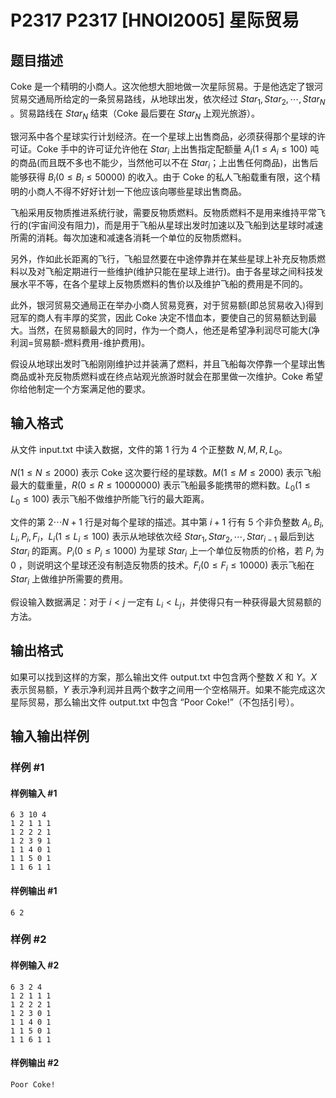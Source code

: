 # P2317 P2317 [HNOI2005] 星际贸易

## 题目描述

$\text{Coke}$ 是一个精明的小商人。这次他想大胆地做一次星际贸易。于是他选定了银河贸易交通局所给定的一条贸易路线，从地球出发，依次经过 $Star_1,Star_2,\cdots,Star_N$ 。贸易路线在 $Star_N$ 结束（$\text{Coke}$ 最后要在 $Star_N$ 上观光旅游）。

银河系中各个星球实行计划经济。在一个星球上出售商品，必须获得那个星球的许可证。$\text{Coke}$ 手中的许可证允许他在 $Star_i$ 上出售指定配额量 $A_i (1\leq A_i\leq100)$ 吨的商品(而且既不多也不能少，当然他可以不在 $Star_i$；上出售任何商品)，出售后能够获得 $B_i(0 \leq B_i \leq 50000)$ 的收入。由于 $\text{Coke}$ 的私人飞船载重有限，这个精明的小商人不得不好好计划一下他应该向哪些星球出售商品。

飞船采用反物质推进系统行驶，需要反物质燃料。反物质燃料不是用来维持平常飞行的(宇宙间没有阻力)，而是用于飞船从星球出发时加速以及飞船到达星球时减速所需的消耗。每次加速和减速各消耗一个单位的反物质燃料。

另外，作如此长距离的飞行，飞船显然要在中途停靠并在某些星球上补充反物质燃料以及对飞船定期进行一些维护(维护只能在星球上进行)。由于各星球之间科技发展水平不等，在各个星球上反物质燃料的售价以及维护飞船的费用是不同的。

此外，银河贸易交通局正在举办小商人贸易竞赛，对于贸易额(即总贸易收入)得到冠军的商人有丰厚的奖赏，因此 $\text{Coke}$ 决定不惜血本，要使自己的贸易额达到最大。当然，在贸易额最大的同时，作为一个商人，他还是希望净利润尽可能大(净利润=贸易额-燃料费用-维护费用)。

假设从地球出发时飞船刚刚维护过并装满了燃料，并且飞船每次停靠一个星球出售商品或补充反物质燃料或在终点站观光旅游时就会在那里做一次维护。$\text{Coke}$ 希望你给他制定一个方案满足他的要求。

## 输入格式

从文件 input.txt 中读入数据，文件的第 $1$ 行为 $4$ 个正整数 $N,M,R,L_0$。

$N(1 \le N \le 2000)$ 表示 Coke 这次要行经的星球数。$M(1 \le M \le 2000)$ 表示飞船最大的载重量，$R(0 \le R \le 10000000)$ 表示飞船最多能携带的燃料数。$L_0(1 \le L_0 \le 100)$ 表示飞船不做维护所能飞行的最大距离。

文件的第 $2 \cdots N+1$ 行是对每个星球的描述。其中第 $i+1$ 行有 $5$ 个非负整数 $A_i,B_i,L_i,P_i,F_i$，$L_i(1 \le L_i \le 100)$ 表示从地球依次经 $Star_1,Star_2,\cdots,Star_{i-1}$ 最后到达 $Star_i$ 的距离。$P_i(0 \le P_i \le 1000)$ 为星球 $Star_i$ 上一个单位反物质的价格，若 $P_i$ 为 $0$ ，则说明这个星球还没有制造反物质的技术。$F_i(0 \le F_i \le 10000)$ 表示飞船在 $Star_i$ 上做维护所需要的费用。

假设输入数据满足：对于 $i < j$ 一定有 $L_i < L_j$，并使得只有一种获得最大贸易额的方法。

## 输出格式

如果可以找到这样的方案，那么输出文件 output.txt 中包含两个整数 $X$ 和 $Y$。$X$ 表示贸易额，$Y$ 表示净利润并且两个数字之间用一个空格隔开。如果不能完成这次星际贸易，那么输出文件 output.txt 中包含 “Poor Coke!”（不包括引号）。

## 输入输出样例

### 样例 #1

#### 样例输入 #1

```
6 3 10 4
1 2 1 1 1
1 2 2 2 1
1 2 3 9 1
1 1 4 0 1
1 1 5 0 1
1 1 6 1 1
```

#### 样例输出 #1

```
6 2
```

### 样例 #2

#### 样例输入 #2

```
6 3 2 4
1 2 1 1 1
1 2 2 2 1
1 2 3 0 1
1 1 4 0 1
1 1 5 0 1
1 1 6 1 1
```

#### 样例输出 #2

```
Poor Coke!
```
